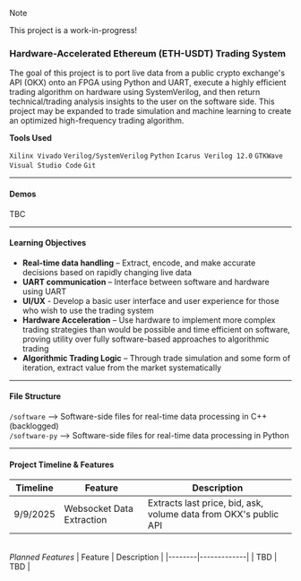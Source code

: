 > [!NOTE]
> This project is a work-in-progress!

### Hardware-Accelerated Ethereum (ETH-USDT) Trading System
The goal of this project is to port live data from a public crypto exchange's API (OKX) onto an FPGA using Python and UART, execute a highly efficient trading algorithm on hardware using SystemVerilog, and then return technical/trading analysis insights to the user on the software side. This project may be expanded to trade simulation and machine learning to create an optimized high-frequency trading algorithm.

**Tools Used**

`Xilinx Vivado`
`Verilog/SystemVerilog`
`Python`
`Icarus Verilog 12.0`
`GTKWave`
`Visual Studio Code`
`Git`

---

#### **Demos**

TBC

---

#### **Learning Objectives**

- **Real-time data handling** – Extract, encode, and make accurate decisions based on rapidly changing live data
- **UART communication** – Interface between software and hardware using UART
- **UI/UX** - Develop a basic user interface and user experience for those who wish to use the trading system
- **Hardware Acceleration** – Use hardware to implement more complex trading strategies than would be possible and time efficient on software, proving utility over fully software-based approaches to algorithmic trading
- **Algorithmic Trading Logic** – Through trade simulation and some form of iteration, extract value from the market systematically

---

#### **File Structure**

`/software` –> Software-side files for real-time data processing in C++ (backlogged)\
`/software-py` –> Software-side files for real-time data processing in Python

---

#### **Project Timeline & Features**

| Timeline | Feature | Description |
|--------|-------------|--------|
| 9/9/2025 | Websocket Data Extraction | Extracts last price, bid, ask, volume data from OKX's public API

\
*Planned Features* 
| Feature | Description |
|--------|-------------|
| TBD | TBD |

